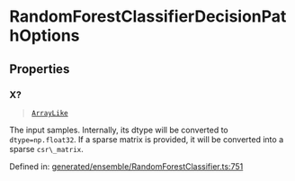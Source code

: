 # RandomForestClassifierDecisionPathOptions

## Properties

### X?

> [`ArrayLike`](../types/ArrayLike.md)

The input samples. Internally, its dtype will be converted to `dtype=np.float32`. If a sparse matrix is provided, it will be converted into a sparse `csr\_matrix`.

Defined in:  [generated/ensemble/RandomForestClassifier.ts:751](https://github.com/transitive-bullshit/scikit-learn-ts/blob/122b3c0/packages/sklearn/src/generated/ensemble/RandomForestClassifier.ts#L751)
